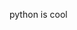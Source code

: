 <!-- [![Veer's GitHub Header](./assets/new-header.png)](https://veerbia.github.io) My name is Veer, and I'm an CS + Math student at the University of British Columbia. Check out:

- 📊 [CensusGPT](https://censusgpt.com/)
- 🌉 [SanFranciscoGPT](https://censusgpt.com/sf)
- 🏀 [HoopsGPT](https://hoopsgpt.ai/)
- 👤 [ShareCharacterAI](https://chrome.google.com/webstore/detail/sharecharacterai-copy-cha/lheaackdnillimheijacknleojfobopn)

 -->
 python is cool 
